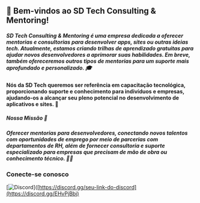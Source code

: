 ## 🚀 Bem-vindos ao SD Tech Consulting & Mentoring!

##### SD Tech Consulting & Mentoring é uma empresa dedicada a oferecer mentorias e consultorias para desenvolver apps, sites ou outras ideias tech. Atualmente, estamos criando trilhas de aprendizado gratuitas para ajudar novos desenvolvedores a aprimorar suas habilidades. Em breve, também ofereceremos outros tipos de mentorias para um suporte mais aprofundado e personalizado. 🎓

#### Nós da SD Tech queremos ser referência em capacitação tecnológica, proporcionando suporte e conhecimento para indivíduos e empresas, ajudando-os a alcançar seu pleno potencial no desenvolvimento de aplicativos e sites. 🌟

##### Nossa Missão 🎯
##### Oferecer mentorias para desenvolvedores, conectando novos talentos com oportunidades de emprego por meio de parcerias com departamentos de RH, além de fornecer consultoria e suporte especializado para empresas que precisam de mão de obra ou conhecimento técnico. 💼🤝

### Conecte-se conosco
[![Discord](https://img.shields.io/badge/Discord-7289DA?style=for-the-badge&logo=discord&logoColor=white)]([https://discord.gg/seu-link-do-discord](https://discord.gg/EHvPjBbj)

<!--

**Here are some ideas to get you started:**

🙋‍♀️ A short introduction - what is your organization all about?
🌈 Contribution guidelines - how can the community get involved?
👩‍💻 Useful resources - where can the community find your docs? Is there anything else the community should know?
🍿 Fun facts - what does your team eat for breakfast?
🧙 Remember, you can do mighty things with the power of [Markdown](https://docs.github.com/github/writing-on-github/getting-started-with-writing-and-formatting-on-github/basic-writing-and-formatting-syntax)
-->
